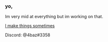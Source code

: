 ### yo,

Im very mid at everything but im working on that.




  [I make things sometimes ](https://cunt.beer/) 




Discord: @4baz#3358


